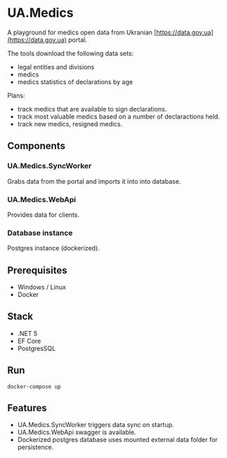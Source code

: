 # UA.Medics

A playground for medics open data from Ukranian [https://data.gov.ua](https://data.gov.ua) portal. 

The tools download the following data sets:
- legal entities and divisions
- medics
- medics statistics of declarations by age

Plans:
- track medics that are available to sign declarations.
- track most valuable medics based on a number of declaractions held.
- track new medics, resigned medics.

## Components

### UA.Medics.SyncWorker 
Grabs data from the portal and imports it into into database.

### UA.Medics.WebApi
Provides data for clients.

### Database instance
Postgres instance (dockerized).

## Prerequisites

- Windows / Linux
- Docker

## Stack

- .NET 5
- EF Core
- PostgresSQL

## Run

```
docker-compose up
```

## Features

- UA.Medics.SyncWorker triggers data sync on startup.
- UA.Medics.WebApi swagger is available.
- Dockerized postgres database uses mounted external data folder for persistence.

